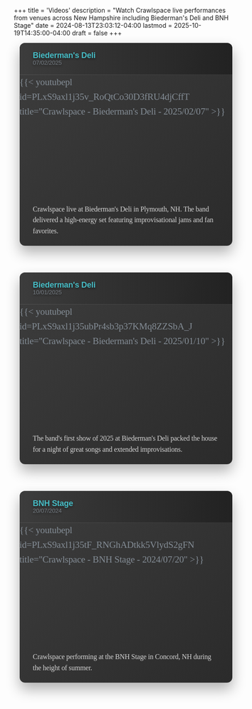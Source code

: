 +++
title = 'Videos'
description = "Watch Crawlspace live performances from venues across New Hampshire including Biederman's Deli and BNH Stage"
date = 2024-08-13T23:03:12-04:00
lastmod = 2025-10-19T14:35:00-04:00
draft = false
+++
<!-- markdownlint-disable MD025 MD033 MD045 MD013 -->

<style>
  .video-showcase {
    margin: 0 auto;
    max-width: 1200px;
    font-family: "Lora", serif;
    font-size: 21px;
    line-height: 33px;
    letter-spacing: -0.2px;
    color: #848d96;
  }

  .video-container {
    margin-bottom: 60px;
    border-radius: 12px;
    overflow: hidden;
    background: linear-gradient(135deg, rgba(40,40,40,0.9) 0%, rgba(20,20,20,0.9) 100%);
    box-shadow: 0 15px 30px rgba(0,0,0,0.3);
    transition: transform 0.3s ease, box-shadow 0.3s ease;
    width: 95%;
    max-width: 95%;
    margin-left: auto;
    margin-right: auto;
  }

  .video-container:hover {
    transform: translateY(-5px);
    box-shadow: 0 20px 40px rgba(0,0,0,0.4);
  }

  .video-header {
    padding: 20px 30px;
    background: linear-gradient(90deg, rgba(60,60,60,0.8) 0%, rgba(30,30,30,0.8) 100%);
    border-bottom: 1px solid rgba(255,255,255,0.1);
    color: #47bec7;
  }

  .video-title-with-date {
    margin: 0;
    padding: 0;
    font-family: "Montserrat", sans-serif;
    font-weight: 600;
    font-size: 0.85em;
    text-shadow: 0 2px 4px rgba(0,0,0,0.5);
    line-height: 1.2;
    display: block;
  }

  h2.video-title-with-date {
    margin: 0;
    padding: 0;
    margin-block-start: 0;
    margin-block-end: 0;
    line-height: 1;
  }

  .video-date-inline {
    font-size: 0.75em;
    color: #848d96;
    font-weight: 400;
    opacity: 0.8;
  }

  .video-embed {
    position: relative;
    padding-bottom: 56.25%;
    height: 0;
    overflow: hidden;
  }

  .video-embed iframe {
    position: absolute;
    top: 0;
    left: 0;
    width: 100%;
    height: 100%;
    border: 0;
  }

  .video-description {
    padding: 20px 30px;
    color: rgba(255,255,255,0.8);
    font-family: "Lora", serif;
    font-size: 15.75px; /* Reduced by 25% from 21px */
    line-height: 24.75px; /* Reduced by 25% from 33px to maintain proportion */
    letter-spacing: -0.2px;
  }

  @media (max-width: 768px) {
    .video-title-with-date {
      font-size: 0.8em;
    }
  }
</style>

<div class="video-showcase">
  <div class="video-container">
    <div class="video-header">
      <h2 class="video-title-with-date">Biederman's Deli <span class="video-date-inline"><br>07/02/2025</span></h2>
    </div>
    <div class="video-embed">
      {{< youtubepl id=PLxS9axl1j35v_RoQtCo30D3fRU4djCffT title="Crawlspace - Biederman's Deli - 2025/02/07" >}}
    </div>
    <div class="video-description">
      Crawlspace live at Biederman's Deli in Plymouth, NH. The band delivered a high-energy set featuring improvisational jams and fan favorites.
    </div>
  </div>

  <div class="video-container">
    <div class="video-header">
      <h2 class="video-title-with-date">Biederman's Deli <span class="video-date-inline"><br>10/01/2025</span></h2>
    </div>
    <div class="video-embed">
      {{< youtubepl id=PLxS9axl1j35ubPr4sb3p37KMq8ZZSbA_J title="Crawlspace - Biederman's Deli - 2025/01/10" >}}
    </div>
    <div class="video-description">
      The band's first show of 2025 at Biederman's Deli packed the house for a night of great songs and extended improvisations.
    </div>
  </div>

  <div class="video-container">
    <div class="video-header">
      <h2 class="video-title-with-date">BNH Stage <span class="video-date-inline"><br>20/07/2024</span></h2>
    </div>
    <div class="video-embed">
      {{< youtubepl id=PLxS9axl1j35tF_RNGhADtkk5VlydS2gFN title="Crawlspace - BNH Stage - 2024/07/20" >}}
    </div>
    <div class="video-description">
      Crawlspace performing at the BNH Stage in Concord, NH during the height of summer.
    </div>
  </div>
</div>
